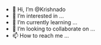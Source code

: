 - 👋 Hi, I’m @Krishnado
- 👀 I’m interested in ...
- 🌱 I’m currently learning ...
- 💞️ I’m looking to collaborate on ...
- 📫 How to reach me ...

<!---
Krishnado/Krishnado is a ✨ special ✨ repository because its `README.md` (this file) appears on your GitHub profile.
You can click the Preview link to take a look at your changes.
--->

